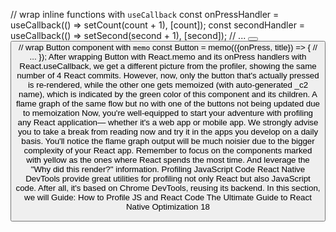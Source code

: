 // wrap inline functions with `useCallback`
const onPressHandler = useCallback(() => setCount(count + 1), 
[count]);
const secondHandler = useCallback(() => setSecond(second + 1), 
[second]);
// ...
<Button onPress={onPressHandler} title="Press one" />
<Button onPress={secondHandler} title="Press two" />
// wrap Button component with `memo`
const Button = memo(({onPress, title}) => {
  // ...
});
After wrapping Button with React.memo and its onPress handlers with React.useCallback, 
we get a different picture from the profiler, showing the same number of 4 React commits. 
However, now, only the button that's actually pressed is re-rendered, while the other one 
gets memoized (with auto-generated _c2 name), which is indicated by the green color of this 
component and its children. 
A flame graph of the same flow but no with one of the buttons not being updated due to memoization 
Now, you're well-equipped to start your adventure with profiling any React application—
whether it's a web app or mobile app. We strongly advise you to take a break from reading now 
and try it in the apps you develop on a daily basis. You'll notice the flame graph output will be 
much noisier due to the bigger complexity of your React app. 
Remember to focus on the components marked with yellow as the ones where 
React spends the most time. And leverage the "Why did this render?" information. 
Profiling JavaScript Code
React Native DevTools provide great utilities for profiling not only React but also JavaScript 
code. After all, it's based on Chrome DevTools, reusing its backend. In this section, we will 
Guide: How to Profile JS and React Code
The Ultimate Guide to React Native Optimization
18